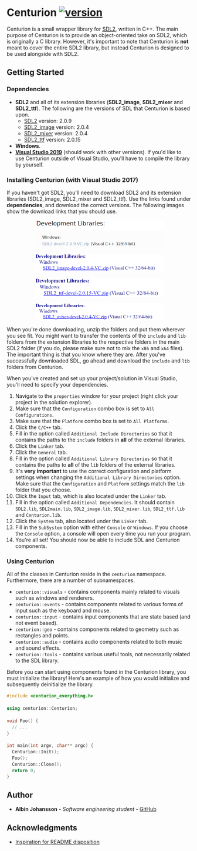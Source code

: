 # Centurion [![version](https://img.shields.io/badge/version-2.0.0-blue.svg)](https://semver.org)


Centurion is a small wrapper library for [SDL2](https://www.libsdl.org/index.php), written in C++. The main purpose of Centurion is to provide an object-oriented take on SDL2, which is originally a C library. However, it's important to note that Centurion is __not__ meant to cover the entire SDL2 library, but instead Centurion is designed to be used alongside with SDL2.

## Getting Started

### Dependencies
* **SDL2** and all of its extension libraries (**SDL2_image**, **SDL2_mixer** and **SDL2_ttf**).
  The following are the versions of SDL that Centurion is based upon.
  * [SDL2](https://www.libsdl.org/download-2.0.php)           version: 2.0.9
  * [SDL2_image](https://www.libsdl.org/projects/SDL_image/)  version: 2.0.4
  * [SDL2_mixer](https://www.libsdl.org/projects/SDL_mixer/)  version: 2.0.4
  * [SDL2_ttf](https://www.libsdl.org/projects/SDL_ttf/)      version: 2.0.15
* **Windows**. 
* **[Visual Studio 2019](https://visualstudio.microsoft.com/)** (should work with other versions). If you'd like to use Centurion   outside of Visual Studio, you'll have to compile the library by yourself.

### Installing Centurion (with Visual Studio 2017)
If you haven't got SDL2, you'll need to download SDL2 and its extension libraries (SDL2_image, SDL2_mixer and SDL2_ttf). Use the links found under __dependencies__, and download the correct versions. The following images show the download links that you should use. 

<p align="center">
<img src="/readme-files/centurion_sdl2_link.PNG" alt="" width="350">
</p>  

<p align="center">
<img src="/readme-files/centurion_image_link.PNG" alt="" width="350">
</p>

<p align="center">
<img src="/readme-files/centurion_ttf_link.PNG" alt="" width="350">
</p>

<p align="center">
<img src="/readme-files/centurion_mixer_link.PNG" alt="" width="350">
</p>

When you're done downloading, unzip the folders and put them wherever you see fit. You might want to transfer the contents of the `include` and `lib` folders from the extension libraries to the respective folders in the main SDL2 folder (if you do, please make sure not to mix the `x86` and `x64` files). The important thing is that you know where they are. After you've successfully downloaded SDL, go ahead and download the `include` and `lib` folders from Centurion.

When you've created and set up your project/solution in Visual Studio, you'll need to specify your dependencies. 
1. Navigate to the `properties` window for your project (right click your project in the solution explorer).
0. Make sure that the `Configuration` combo box is set to `All Configurations`.
0. Make sure that the `Platform` combo box is set to `All Platforms`.
0. Click the `C/C++` tab.
0. Fill in the option called `Additional Include Directories` so that it contains the paths to the `include` folders in __all__ of the external libraries.
0. Click the `Linker` tab.
0. Click the `General` tab.
0. Fill in the option called `Additional Library Directories` so that it contains the paths to __all__ of the `lib` folders of the external libraries.
0. It's __very important__ to use the correct configuration and platform settings when changing the `Additional Library Directories` option. Make sure that the `Configuration` and `Platform` settings match the `lib` folder that you choose. 
0. Click the `Input` tab, which is also located under the `Linker` tab.
0. Fill in the option called `Additional Dependencies`. It should contain `SDL2.lib`, `SDL2main.lib`, `SDL2_image.lib`, `SDL2_mixer.lib`, `SDL2_ttf.lib` and `Centurion.lib`.
0. Click the `System` tab, also located under the `Linker` tab.
0. Fill in the `SubSystem` option with either `Console` or `Windows`. If you choose the `Console` option, a console will open every time you run your program. 
0. You're all set! You should now be able to include SDL and Centurion components.

### Using Centurion
All of the classes in Centurion reside in the `centurion` namespace. Furthermore, there are a number of subnamespaces.

* `centurion::visuals` - contains components mainly related to visuals such as windows and renderers.
* `centurion::events` - contains components related to various forms of input such as the keyboard and mouse.
* `centurion::input` - contains input components that are state based (and not event based).
* `centurion::geo` - contains components related to geometry such as rectangles and points.
* `centurion::audio` - contains audio components related to both music and sound effects.
* `centurion::tools` - contains various useful tools, not necessarily related to the SDL library.

Before you can start using components found in the Centurion library, you must initialize the library! Here's an example of how you would initialize and subsequently deinitialize the library.
```c++
#include <centurion_everything.h>

using centurion::Centurion;

void Foo() {
  // ...
}

int main(int argv, char** argc) {
  Centurion::Init();
  Foo();
  Centurion::Close();
  return 0;
}
```
## Author

- __Albin Johansson__ - _Software engineering student_ - [GitHub](https://github.com/albin-johansson)

## Acknowledgments
- [Inspiration for README disposition](https://gist.github.com/PurpleBooth/109311bb0361f32d87a2)
